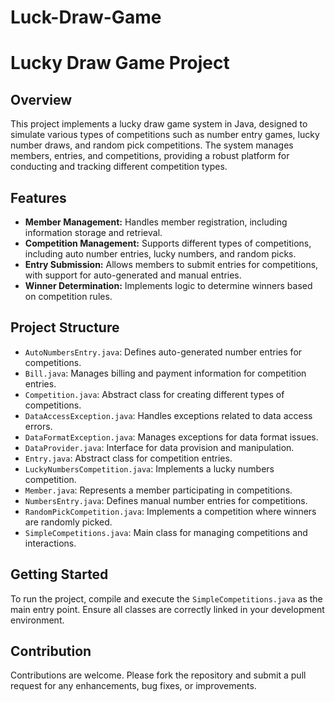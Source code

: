 # Luck-Draw-Game

# Lucky Draw Game Project

## Overview
This project implements a lucky draw game system in Java, designed to simulate various types of competitions such as number entry games, lucky number draws, and random pick competitions. The system manages members, entries, and competitions, providing a robust platform for conducting and tracking different competition types.

## Features
- **Member Management:** Handles member registration, including information storage and retrieval.
- **Competition Management:** Supports different types of competitions, including auto number entries, lucky numbers, and random picks.
- **Entry Submission:** Allows members to submit entries for competitions, with support for auto-generated and manual entries.
- **Winner Determination:** Implements logic to determine winners based on competition rules.

## Project Structure
- `AutoNumbersEntry.java`: Defines auto-generated number entries for competitions.
- `Bill.java`: Manages billing and payment information for competition entries.
- `Competition.java`: Abstract class for creating different types of competitions.
- `DataAccessException.java`: Handles exceptions related to data access errors.
- `DataFormatException.java`: Manages exceptions for data format issues.
- `DataProvider.java`: Interface for data provision and manipulation.
- `Entry.java`: Abstract class for competition entries.
- `LuckyNumbersCompetition.java`: Implements a lucky numbers competition.
- `Member.java`: Represents a member participating in competitions.
- `NumbersEntry.java`: Defines manual number entries for competitions.
- `RandomPickCompetition.java`: Implements a competition where winners are randomly picked.
- `SimpleCompetitions.java`: Main class for managing competitions and interactions.

## Getting Started
To run the project, compile and execute the `SimpleCompetitions.java` as the main entry point. Ensure all classes are correctly linked in your development environment.

## Contribution
Contributions are welcome. Please fork the repository and submit a pull request for any enhancements, bug fixes, or improvements.
